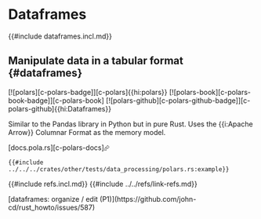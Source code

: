 # Dataframes

{{#include dataframes.incl.md}}

## Manipulate data in a tabular format {#dataframes}

[![polars][c-polars-badge]][c-polars]{{hi:polars}} [![polars-book][c-polars-book-badge]][c-polars-book] [![polars-github][c-polars-github-badge]][c-polars-github]{{hi:Dataframes}}

Similar to the Pandas library in Python but in pure Rust. Uses the {{i:Apache Arrow}} Columnar Format as the memory model.

[docs.pola.rs][c-polars-docs]⮳

```rust,editable
{{#include ../../../crates/other/tests/data_processing/polars.rs:example}}
```

{{#include refs.incl.md}}
{{#include ../../refs/link-refs.md}}

<div class="hidden">
[dataframes: organize / edit (P1)](https://github.com/john-cd/rust_howto/issues/587)

</div>
